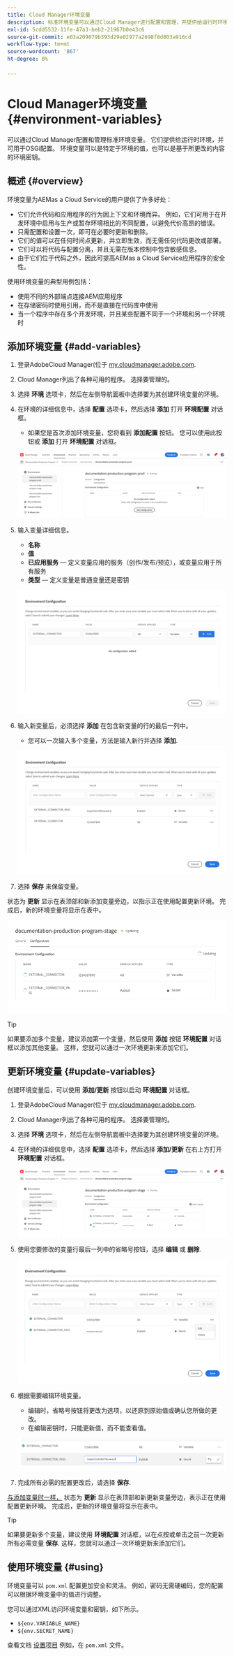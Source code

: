```yaml
---
title: Cloud Manager环境变量
description: 标准环境变量可以通过Cloud Manager进行配置和管理，并提供给运行时环境，以用于OSGi配置。
exl-id: 5cdd5532-11fe-47a3-beb2-21967b0e43c6
source-git-commit: e03a209079b393d29e02977a2698f8d803a916cd
workflow-type: tm+mt
source-wordcount: '867'
ht-degree: 0%

---
```



# Cloud Manager环境变量 {#environment-variables}

可以通过Cloud Manager配置和管理标准环境变量。 它们提供给运行时环境，并可用于OSGi配置。 环境变量可以是特定于环境的值，也可以是基于所更改的内容的环境密钥。

## 概述 {#overview}

环境变量为AEMas a Cloud Service的用户提供了许多好处：

* 它们允许代码和应用程序的行为因上下文和环境而异。 例如，它们可用于在开发环境中启用与生产或暂存环境相比的不同配置，以避免代价高昂的错误。
* 只需配置和设置一次，即可在必要时更新和删除。
* 它们的值可以在任何时间点更新，并立即生效，而无需任何代码更改或部署。
* 它们可以将代码与配置分离，并且无需在版本控制中包含敏感信息。
* 由于它们位于代码之外，因此可提高AEMas a Cloud Service应用程序的安全性。

使用环境变量的典型用例包括：

* 使用不同的外部端点连接AEM应用程序
* 在存储密码时使用引用，而不是直接在代码库中使用
* 当一个程序中存在多个开发环境，并且某些配置不同于一个环境和另一个环境时

## 添加环境变量 {#add-variables}

1. 登录AdobeCloud Manager(位于 [my.cloudmanager.adobe.com](https://my.cloudmanager.adobe.com/).
1. Cloud Manager列出了各种可用的程序。 选择要管理的。
1. 选择 **环境** 选项卡，然后在左侧导航面板中选择要为其创建环境变量的环境。
1. 在环境的详细信息中，选择 **配置** 选项卡，然后选择 **添加** 打开 **环境配置** 对话框。
   * 如果您是首次添加环境变量，您将看到 **添加配置** 按钮。 您可以使用此按钮或 **添加** 打开 **环境配置** 对话框。

   ![配置选项卡](assets/configuration-tab.png)

1. 输入变量详细信息。
   * **名称**
   * **值**
   * **已应用服务**  — 定义变量应用的服务（创作/发布/预览），或变量应用于所有服务
   * **类型**  — 定义变量是普通变量还是密钥

   ![添加变量](assets/add-variable.png)

1. 输入新变量后，必须选择 **添加** 在包含新变量的行的最后一列中。
   * 您可以一次输入多个变量，方法是输入新行并选择 **添加**.

   ![保存变量](assets/save-variables.png)

1. 选择 **保存** 来保留变量。

状态为 **更新** 显示在表顶部和新添加变量旁边，以指示正在使用配置更新环境。 完成后，新的环境变量将显示在表中。

![更新变量](assets/updating-variables.png)

>[!TIP]
>
>如果要添加多个变量，建议添加第一个变量，然后使用 **添加** 按钮 **环境配置** 对话框以添加其他变量。 这样，您就可以通过一次环境更新来添加它们。

## 更新环境变量 {#update-variables}

创建环境变量后，可以使用 **添加/更新** 按钮以启动 **环境配置** 对话框。

1. 登录AdobeCloud Manager(位于 [my.cloudmanager.adobe.com](https://my.cloudmanager.adobe.com/).
1. Cloud Manager列出了各种可用的程序。 选择要管理的。
1. 选择 **环境** 选项卡，然后在左侧导航面板中选择要为其创建环境变量的环境。
1. 在环境的详细信息中，选择 **配置** 选项卡，然后选择 **添加/更新** 在右上方打开 **环境配置** 对话框。

   ![变量的“添加/更新”按钮](assets/add-update-variables.png)

1. 使用您要修改的变量行最后一列中的省略号按钮，选择 **编辑** 或 **删除**.

   ![编辑或删除变量](assets/edit-delete-variable.png)

1. 根据需要编辑环境变量。
   * 编辑时，省略号按钮将更改为选项，以还原到原始值或确认您所做的更改。
   * 在编辑密钥时，只能更新值，而不能查看值。

   ![编辑变量](assets/edit-variable.png)

1. 完成所有必需的配置更改后，请选择 **保存**.

[与添加变量时一样，](#add-variables) 状态为 **更新** 显示在表顶部和新更新变量旁边，表示正在使用配置更新环境。 完成后，更新的环境变量将显示在表中。

>[!TIP]
>
>如果要更新多个变量，建议使用 **环境配置** 对话框，以在点按或单击之前一次更新所有必需变量 **保存**. 这样，您就可以通过一次环境更新来添加它们。

## 使用环境变量 {#using}

环境变量可以 `pom.xml` 配置更加安全和灵活。 例如，密码无需硬编码，您的配置可以根据环境变量中的值进行调整。

您可以通过XML访问环境变量和密钥，如下所示。

* `${env.VARIABLE_NAME}`
* `${env.SECRET_NAME}`

查看文档 [设置项目](/help/implementing/cloud-manager/getting-access-to-aem-in-cloud/setting-up-project.md#password-protected-maven-repository-support-password-protected-maven-repositories) 例如，在 `pom.xml` 文件。
